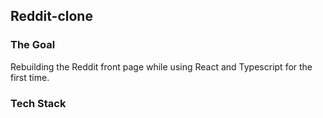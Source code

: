 ## Reddit-clone
### The Goal
Rebuilding the Reddit front page while using React and Typescript for the first time.

### Tech Stack
